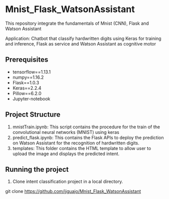 # Mnist_Flask_WatsonAssistant
This repository integrate the fundamentals of Mnist (CNN), Flask and Watson Assistant

Application: Chatbot that classify hardwritten digits using Keras for training and inference, Flask as service and Watson Assistant as cognitive motor

## Prerequisites

* tensorflow==1.13.1
* numpy==1.16.2
* Flask==1.0.3
* Keras==2.2.4
* Pillow==6.2.0
* Jupyter-notebook

## Project Structure

1. mnistTrain.ipynb: This script contains the procedure for the train of the convolutional neural networks (MNIST) using keras
2. predict_flask.ipynb: This contains the Flask APIs to deploy the prediction on Watson Assistant for the recognition of hardwritten digits. 
3. templates: This folder contains the HTML template to allow user to upload the image and displays the predicted intent.

## Running the project

1. Clone intent classification project in a local directory.

git clone https://github.com/jjguajo/Mnist_Flask_WatsonAssistant





